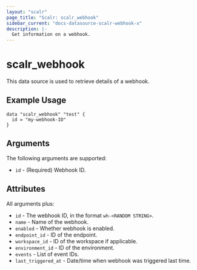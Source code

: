 ```yaml
---
layout: "scalr"
page_title: "Scalr: scalr_webhook"
sidebar_current: "docs-datasource-scalr-webhook-x"
description: |-
  Get information on a webhook.
---
```


# scalr_webhook

This data source is used to retrieve details of a webhook.

## Example Usage

```hcl
data "scalr_webhook" "test" {
  id = "my-webhook-ID"
}
```

## Arguments

The following arguments are supported:

* `id` - (Required) Webhook ID.

## Attributes

All arguments plus:

* `id` - The webhook ID, in the format `wh-<RANDOM STRING>`.
* `name` - Name of the webhook.
* `enabled` - Whether webhook is enabled. 
* `endpoint_id` - ID of the endpoint.
* `workspace_id` - ID of the workspace if applicable.
* `environment_id` - ID of the environment.
* `events` - List of event IDs.
* `last_triggered_at` - Date/time when webhook was triggered last time.
